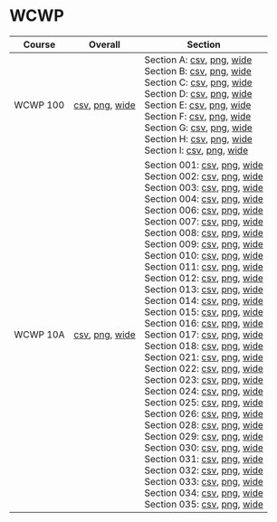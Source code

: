 # WCWP

| Course | Overall | Section |
| ------ | ------- | ------- |
| WCWP 100 | [csv](https://github.com/UCSD-Historical-Enrollment-Data/2023Fall/blob/main/overall/WCWP%20100.csv), [png](https://raw.githubusercontent.com/UCSD-Historical-Enrollment-Data/2023Fall/main/plot_overall/WCWP%20100.png), [wide](https://raw.githubusercontent.com/UCSD-Historical-Enrollment-Data/2023Fall/main/plot_overall_wide/WCWP%20100.png) | Section A: [csv](https://github.com/UCSD-Historical-Enrollment-Data/2023Fall/blob/main/section/WCWP%20100_A.csv), [png](https://raw.githubusercontent.com/UCSD-Historical-Enrollment-Data/2023Fall/main/plot_section/WCWP%20100_A.png), [wide](https://raw.githubusercontent.com/UCSD-Historical-Enrollment-Data/2023Fall/main/plot_section_wide/WCWP%20100_A.png)<br>Section B: [csv](https://github.com/UCSD-Historical-Enrollment-Data/2023Fall/blob/main/section/WCWP%20100_B.csv), [png](https://raw.githubusercontent.com/UCSD-Historical-Enrollment-Data/2023Fall/main/plot_section/WCWP%20100_B.png), [wide](https://raw.githubusercontent.com/UCSD-Historical-Enrollment-Data/2023Fall/main/plot_section_wide/WCWP%20100_B.png)<br>Section C: [csv](https://github.com/UCSD-Historical-Enrollment-Data/2023Fall/blob/main/section/WCWP%20100_C.csv), [png](https://raw.githubusercontent.com/UCSD-Historical-Enrollment-Data/2023Fall/main/plot_section/WCWP%20100_C.png), [wide](https://raw.githubusercontent.com/UCSD-Historical-Enrollment-Data/2023Fall/main/plot_section_wide/WCWP%20100_C.png)<br>Section D: [csv](https://github.com/UCSD-Historical-Enrollment-Data/2023Fall/blob/main/section/WCWP%20100_D.csv), [png](https://raw.githubusercontent.com/UCSD-Historical-Enrollment-Data/2023Fall/main/plot_section/WCWP%20100_D.png), [wide](https://raw.githubusercontent.com/UCSD-Historical-Enrollment-Data/2023Fall/main/plot_section_wide/WCWP%20100_D.png)<br>Section E: [csv](https://github.com/UCSD-Historical-Enrollment-Data/2023Fall/blob/main/section/WCWP%20100_E.csv), [png](https://raw.githubusercontent.com/UCSD-Historical-Enrollment-Data/2023Fall/main/plot_section/WCWP%20100_E.png), [wide](https://raw.githubusercontent.com/UCSD-Historical-Enrollment-Data/2023Fall/main/plot_section_wide/WCWP%20100_E.png)<br>Section F: [csv](https://github.com/UCSD-Historical-Enrollment-Data/2023Fall/blob/main/section/WCWP%20100_F.csv), [png](https://raw.githubusercontent.com/UCSD-Historical-Enrollment-Data/2023Fall/main/plot_section/WCWP%20100_F.png), [wide](https://raw.githubusercontent.com/UCSD-Historical-Enrollment-Data/2023Fall/main/plot_section_wide/WCWP%20100_F.png)<br>Section G: [csv](https://github.com/UCSD-Historical-Enrollment-Data/2023Fall/blob/main/section/WCWP%20100_G.csv), [png](https://raw.githubusercontent.com/UCSD-Historical-Enrollment-Data/2023Fall/main/plot_section/WCWP%20100_G.png), [wide](https://raw.githubusercontent.com/UCSD-Historical-Enrollment-Data/2023Fall/main/plot_section_wide/WCWP%20100_G.png)<br>Section H: [csv](https://github.com/UCSD-Historical-Enrollment-Data/2023Fall/blob/main/section/WCWP%20100_H.csv), [png](https://raw.githubusercontent.com/UCSD-Historical-Enrollment-Data/2023Fall/main/plot_section/WCWP%20100_H.png), [wide](https://raw.githubusercontent.com/UCSD-Historical-Enrollment-Data/2023Fall/main/plot_section_wide/WCWP%20100_H.png)<br>Section I: [csv](https://github.com/UCSD-Historical-Enrollment-Data/2023Fall/blob/main/section/WCWP%20100_I.csv), [png](https://raw.githubusercontent.com/UCSD-Historical-Enrollment-Data/2023Fall/main/plot_section/WCWP%20100_I.png), [wide](https://raw.githubusercontent.com/UCSD-Historical-Enrollment-Data/2023Fall/main/plot_section_wide/WCWP%20100_I.png) |
| WCWP 10A | [csv](https://github.com/UCSD-Historical-Enrollment-Data/2023Fall/blob/main/overall/WCWP%2010A.csv), [png](https://raw.githubusercontent.com/UCSD-Historical-Enrollment-Data/2023Fall/main/plot_overall/WCWP%2010A.png), [wide](https://raw.githubusercontent.com/UCSD-Historical-Enrollment-Data/2023Fall/main/plot_overall_wide/WCWP%2010A.png) | Section 001: [csv](https://github.com/UCSD-Historical-Enrollment-Data/2023Fall/blob/main/section/WCWP%2010A_001.csv), [png](https://raw.githubusercontent.com/UCSD-Historical-Enrollment-Data/2023Fall/main/plot_section/WCWP%2010A_001.png), [wide](https://raw.githubusercontent.com/UCSD-Historical-Enrollment-Data/2023Fall/main/plot_section_wide/WCWP%2010A_001.png)<br>Section 002: [csv](https://github.com/UCSD-Historical-Enrollment-Data/2023Fall/blob/main/section/WCWP%2010A_002.csv), [png](https://raw.githubusercontent.com/UCSD-Historical-Enrollment-Data/2023Fall/main/plot_section/WCWP%2010A_002.png), [wide](https://raw.githubusercontent.com/UCSD-Historical-Enrollment-Data/2023Fall/main/plot_section_wide/WCWP%2010A_002.png)<br>Section 003: [csv](https://github.com/UCSD-Historical-Enrollment-Data/2023Fall/blob/main/section/WCWP%2010A_003.csv), [png](https://raw.githubusercontent.com/UCSD-Historical-Enrollment-Data/2023Fall/main/plot_section/WCWP%2010A_003.png), [wide](https://raw.githubusercontent.com/UCSD-Historical-Enrollment-Data/2023Fall/main/plot_section_wide/WCWP%2010A_003.png)<br>Section 004: [csv](https://github.com/UCSD-Historical-Enrollment-Data/2023Fall/blob/main/section/WCWP%2010A_004.csv), [png](https://raw.githubusercontent.com/UCSD-Historical-Enrollment-Data/2023Fall/main/plot_section/WCWP%2010A_004.png), [wide](https://raw.githubusercontent.com/UCSD-Historical-Enrollment-Data/2023Fall/main/plot_section_wide/WCWP%2010A_004.png)<br>Section 006: [csv](https://github.com/UCSD-Historical-Enrollment-Data/2023Fall/blob/main/section/WCWP%2010A_006.csv), [png](https://raw.githubusercontent.com/UCSD-Historical-Enrollment-Data/2023Fall/main/plot_section/WCWP%2010A_006.png), [wide](https://raw.githubusercontent.com/UCSD-Historical-Enrollment-Data/2023Fall/main/plot_section_wide/WCWP%2010A_006.png)<br>Section 007: [csv](https://github.com/UCSD-Historical-Enrollment-Data/2023Fall/blob/main/section/WCWP%2010A_007.csv), [png](https://raw.githubusercontent.com/UCSD-Historical-Enrollment-Data/2023Fall/main/plot_section/WCWP%2010A_007.png), [wide](https://raw.githubusercontent.com/UCSD-Historical-Enrollment-Data/2023Fall/main/plot_section_wide/WCWP%2010A_007.png)<br>Section 008: [csv](https://github.com/UCSD-Historical-Enrollment-Data/2023Fall/blob/main/section/WCWP%2010A_008.csv), [png](https://raw.githubusercontent.com/UCSD-Historical-Enrollment-Data/2023Fall/main/plot_section/WCWP%2010A_008.png), [wide](https://raw.githubusercontent.com/UCSD-Historical-Enrollment-Data/2023Fall/main/plot_section_wide/WCWP%2010A_008.png)<br>Section 009: [csv](https://github.com/UCSD-Historical-Enrollment-Data/2023Fall/blob/main/section/WCWP%2010A_009.csv), [png](https://raw.githubusercontent.com/UCSD-Historical-Enrollment-Data/2023Fall/main/plot_section/WCWP%2010A_009.png), [wide](https://raw.githubusercontent.com/UCSD-Historical-Enrollment-Data/2023Fall/main/plot_section_wide/WCWP%2010A_009.png)<br>Section 010: [csv](https://github.com/UCSD-Historical-Enrollment-Data/2023Fall/blob/main/section/WCWP%2010A_010.csv), [png](https://raw.githubusercontent.com/UCSD-Historical-Enrollment-Data/2023Fall/main/plot_section/WCWP%2010A_010.png), [wide](https://raw.githubusercontent.com/UCSD-Historical-Enrollment-Data/2023Fall/main/plot_section_wide/WCWP%2010A_010.png)<br>Section 011: [csv](https://github.com/UCSD-Historical-Enrollment-Data/2023Fall/blob/main/section/WCWP%2010A_011.csv), [png](https://raw.githubusercontent.com/UCSD-Historical-Enrollment-Data/2023Fall/main/plot_section/WCWP%2010A_011.png), [wide](https://raw.githubusercontent.com/UCSD-Historical-Enrollment-Data/2023Fall/main/plot_section_wide/WCWP%2010A_011.png)<br>Section 012: [csv](https://github.com/UCSD-Historical-Enrollment-Data/2023Fall/blob/main/section/WCWP%2010A_012.csv), [png](https://raw.githubusercontent.com/UCSD-Historical-Enrollment-Data/2023Fall/main/plot_section/WCWP%2010A_012.png), [wide](https://raw.githubusercontent.com/UCSD-Historical-Enrollment-Data/2023Fall/main/plot_section_wide/WCWP%2010A_012.png)<br>Section 013: [csv](https://github.com/UCSD-Historical-Enrollment-Data/2023Fall/blob/main/section/WCWP%2010A_013.csv), [png](https://raw.githubusercontent.com/UCSD-Historical-Enrollment-Data/2023Fall/main/plot_section/WCWP%2010A_013.png), [wide](https://raw.githubusercontent.com/UCSD-Historical-Enrollment-Data/2023Fall/main/plot_section_wide/WCWP%2010A_013.png)<br>Section 014: [csv](https://github.com/UCSD-Historical-Enrollment-Data/2023Fall/blob/main/section/WCWP%2010A_014.csv), [png](https://raw.githubusercontent.com/UCSD-Historical-Enrollment-Data/2023Fall/main/plot_section/WCWP%2010A_014.png), [wide](https://raw.githubusercontent.com/UCSD-Historical-Enrollment-Data/2023Fall/main/plot_section_wide/WCWP%2010A_014.png)<br>Section 015: [csv](https://github.com/UCSD-Historical-Enrollment-Data/2023Fall/blob/main/section/WCWP%2010A_015.csv), [png](https://raw.githubusercontent.com/UCSD-Historical-Enrollment-Data/2023Fall/main/plot_section/WCWP%2010A_015.png), [wide](https://raw.githubusercontent.com/UCSD-Historical-Enrollment-Data/2023Fall/main/plot_section_wide/WCWP%2010A_015.png)<br>Section 016: [csv](https://github.com/UCSD-Historical-Enrollment-Data/2023Fall/blob/main/section/WCWP%2010A_016.csv), [png](https://raw.githubusercontent.com/UCSD-Historical-Enrollment-Data/2023Fall/main/plot_section/WCWP%2010A_016.png), [wide](https://raw.githubusercontent.com/UCSD-Historical-Enrollment-Data/2023Fall/main/plot_section_wide/WCWP%2010A_016.png)<br>Section 017: [csv](https://github.com/UCSD-Historical-Enrollment-Data/2023Fall/blob/main/section/WCWP%2010A_017.csv), [png](https://raw.githubusercontent.com/UCSD-Historical-Enrollment-Data/2023Fall/main/plot_section/WCWP%2010A_017.png), [wide](https://raw.githubusercontent.com/UCSD-Historical-Enrollment-Data/2023Fall/main/plot_section_wide/WCWP%2010A_017.png)<br>Section 018: [csv](https://github.com/UCSD-Historical-Enrollment-Data/2023Fall/blob/main/section/WCWP%2010A_018.csv), [png](https://raw.githubusercontent.com/UCSD-Historical-Enrollment-Data/2023Fall/main/plot_section/WCWP%2010A_018.png), [wide](https://raw.githubusercontent.com/UCSD-Historical-Enrollment-Data/2023Fall/main/plot_section_wide/WCWP%2010A_018.png)<br>Section 021: [csv](https://github.com/UCSD-Historical-Enrollment-Data/2023Fall/blob/main/section/WCWP%2010A_021.csv), [png](https://raw.githubusercontent.com/UCSD-Historical-Enrollment-Data/2023Fall/main/plot_section/WCWP%2010A_021.png), [wide](https://raw.githubusercontent.com/UCSD-Historical-Enrollment-Data/2023Fall/main/plot_section_wide/WCWP%2010A_021.png)<br>Section 022: [csv](https://github.com/UCSD-Historical-Enrollment-Data/2023Fall/blob/main/section/WCWP%2010A_022.csv), [png](https://raw.githubusercontent.com/UCSD-Historical-Enrollment-Data/2023Fall/main/plot_section/WCWP%2010A_022.png), [wide](https://raw.githubusercontent.com/UCSD-Historical-Enrollment-Data/2023Fall/main/plot_section_wide/WCWP%2010A_022.png)<br>Section 023: [csv](https://github.com/UCSD-Historical-Enrollment-Data/2023Fall/blob/main/section/WCWP%2010A_023.csv), [png](https://raw.githubusercontent.com/UCSD-Historical-Enrollment-Data/2023Fall/main/plot_section/WCWP%2010A_023.png), [wide](https://raw.githubusercontent.com/UCSD-Historical-Enrollment-Data/2023Fall/main/plot_section_wide/WCWP%2010A_023.png)<br>Section 024: [csv](https://github.com/UCSD-Historical-Enrollment-Data/2023Fall/blob/main/section/WCWP%2010A_024.csv), [png](https://raw.githubusercontent.com/UCSD-Historical-Enrollment-Data/2023Fall/main/plot_section/WCWP%2010A_024.png), [wide](https://raw.githubusercontent.com/UCSD-Historical-Enrollment-Data/2023Fall/main/plot_section_wide/WCWP%2010A_024.png)<br>Section 025: [csv](https://github.com/UCSD-Historical-Enrollment-Data/2023Fall/blob/main/section/WCWP%2010A_025.csv), [png](https://raw.githubusercontent.com/UCSD-Historical-Enrollment-Data/2023Fall/main/plot_section/WCWP%2010A_025.png), [wide](https://raw.githubusercontent.com/UCSD-Historical-Enrollment-Data/2023Fall/main/plot_section_wide/WCWP%2010A_025.png)<br>Section 026: [csv](https://github.com/UCSD-Historical-Enrollment-Data/2023Fall/blob/main/section/WCWP%2010A_026.csv), [png](https://raw.githubusercontent.com/UCSD-Historical-Enrollment-Data/2023Fall/main/plot_section/WCWP%2010A_026.png), [wide](https://raw.githubusercontent.com/UCSD-Historical-Enrollment-Data/2023Fall/main/plot_section_wide/WCWP%2010A_026.png)<br>Section 028: [csv](https://github.com/UCSD-Historical-Enrollment-Data/2023Fall/blob/main/section/WCWP%2010A_028.csv), [png](https://raw.githubusercontent.com/UCSD-Historical-Enrollment-Data/2023Fall/main/plot_section/WCWP%2010A_028.png), [wide](https://raw.githubusercontent.com/UCSD-Historical-Enrollment-Data/2023Fall/main/plot_section_wide/WCWP%2010A_028.png)<br>Section 029: [csv](https://github.com/UCSD-Historical-Enrollment-Data/2023Fall/blob/main/section/WCWP%2010A_029.csv), [png](https://raw.githubusercontent.com/UCSD-Historical-Enrollment-Data/2023Fall/main/plot_section/WCWP%2010A_029.png), [wide](https://raw.githubusercontent.com/UCSD-Historical-Enrollment-Data/2023Fall/main/plot_section_wide/WCWP%2010A_029.png)<br>Section 030: [csv](https://github.com/UCSD-Historical-Enrollment-Data/2023Fall/blob/main/section/WCWP%2010A_030.csv), [png](https://raw.githubusercontent.com/UCSD-Historical-Enrollment-Data/2023Fall/main/plot_section/WCWP%2010A_030.png), [wide](https://raw.githubusercontent.com/UCSD-Historical-Enrollment-Data/2023Fall/main/plot_section_wide/WCWP%2010A_030.png)<br>Section 031: [csv](https://github.com/UCSD-Historical-Enrollment-Data/2023Fall/blob/main/section/WCWP%2010A_031.csv), [png](https://raw.githubusercontent.com/UCSD-Historical-Enrollment-Data/2023Fall/main/plot_section/WCWP%2010A_031.png), [wide](https://raw.githubusercontent.com/UCSD-Historical-Enrollment-Data/2023Fall/main/plot_section_wide/WCWP%2010A_031.png)<br>Section 032: [csv](https://github.com/UCSD-Historical-Enrollment-Data/2023Fall/blob/main/section/WCWP%2010A_032.csv), [png](https://raw.githubusercontent.com/UCSD-Historical-Enrollment-Data/2023Fall/main/plot_section/WCWP%2010A_032.png), [wide](https://raw.githubusercontent.com/UCSD-Historical-Enrollment-Data/2023Fall/main/plot_section_wide/WCWP%2010A_032.png)<br>Section 033: [csv](https://github.com/UCSD-Historical-Enrollment-Data/2023Fall/blob/main/section/WCWP%2010A_033.csv), [png](https://raw.githubusercontent.com/UCSD-Historical-Enrollment-Data/2023Fall/main/plot_section/WCWP%2010A_033.png), [wide](https://raw.githubusercontent.com/UCSD-Historical-Enrollment-Data/2023Fall/main/plot_section_wide/WCWP%2010A_033.png)<br>Section 034: [csv](https://github.com/UCSD-Historical-Enrollment-Data/2023Fall/blob/main/section/WCWP%2010A_034.csv), [png](https://raw.githubusercontent.com/UCSD-Historical-Enrollment-Data/2023Fall/main/plot_section/WCWP%2010A_034.png), [wide](https://raw.githubusercontent.com/UCSD-Historical-Enrollment-Data/2023Fall/main/plot_section_wide/WCWP%2010A_034.png)<br>Section 035: [csv](https://github.com/UCSD-Historical-Enrollment-Data/2023Fall/blob/main/section/WCWP%2010A_035.csv), [png](https://raw.githubusercontent.com/UCSD-Historical-Enrollment-Data/2023Fall/main/plot_section/WCWP%2010A_035.png), [wide](https://raw.githubusercontent.com/UCSD-Historical-Enrollment-Data/2023Fall/main/plot_section_wide/WCWP%2010A_035.png) |

